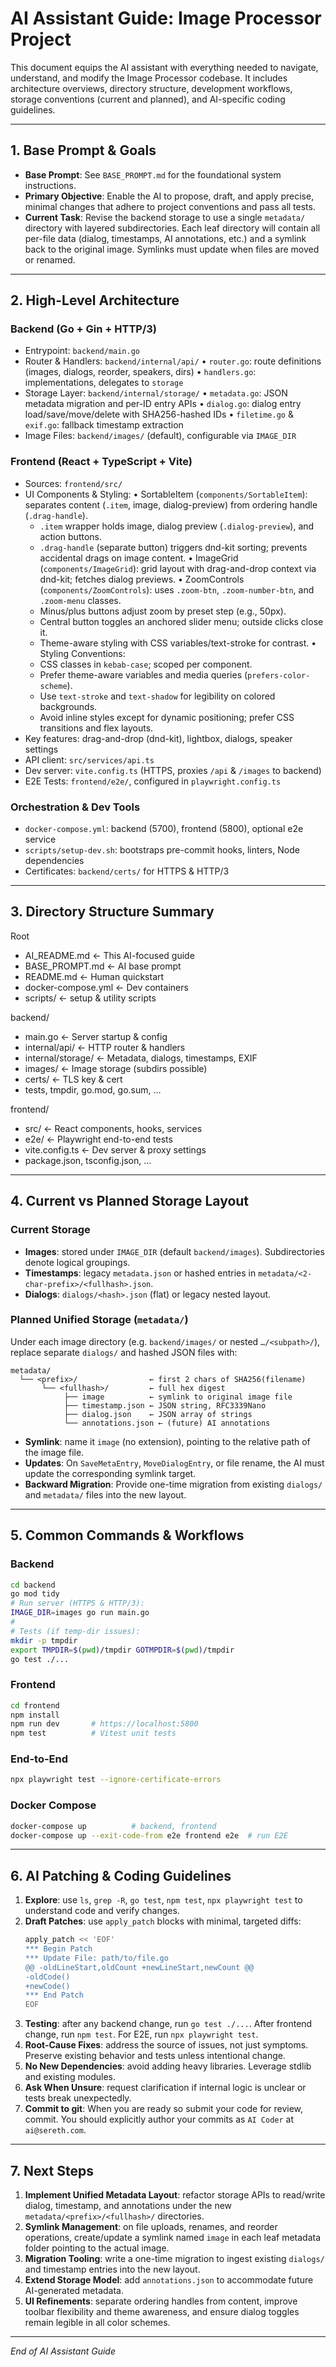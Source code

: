 <!-- AI_README.md: Comprehensive guide for the AI assistant on the Image Processor project -->
# AI Assistant Guide: Image Processor Project

This document equips the AI assistant with everything needed to navigate, understand, and modify the Image Processor codebase. It includes architecture overviews, directory structure, development workflows, storage conventions (current and planned), and AI-specific coding guidelines.

---

## 1. Base Prompt & Goals
- **Base Prompt**: See `BASE_PROMPT.md` for the foundational system instructions.
- **Primary Objective**: Enable the AI to propose, draft, and apply precise, minimal changes that adhere to project conventions and pass all tests.
- **Current Task**: Revise the backend storage to use a single `metadata/` directory with layered subdirectories. Each leaf directory will contain all per-file data (dialog, timestamps, AI annotations, etc.) and a symlink back to the original image. Symlinks must update when files are moved or renamed.

---

## 2. High-Level Architecture

### Backend (Go + Gin + HTTP/3)
- Entrypoint: `backend/main.go`
- Router & Handlers: `backend/internal/api/`
  • `router.go`: route definitions (images, dialogs, reorder, speakers, dirs)
  • `handlers.go`: implementations, delegates to `storage`
- Storage Layer: `backend/internal/storage/`
  • `metadata.go`: JSON metadata migration and per-ID entry APIs
  • `dialog.go`: dialog entry load/save/move/delete with SHA256-hashed IDs
  • `filetime.go` & `exif.go`: fallback timestamp extraction
- Image Files: `backend/images/` (default), configurable via `IMAGE_DIR`

### Frontend (React + TypeScript + Vite)
- Sources: `frontend/src/`
- UI Components & Styling:
  • SortableItem (`components/SortableItem`): separates content (`.item`, image, dialog-preview) from ordering handle (`.drag-handle`).
    - `.item` wrapper holds image, dialog preview (`.dialog-preview`), and action buttons.
    - `.drag-handle` (separate button) triggers dnd-kit sorting; prevents accidental drags on image content.
  • ImageGrid (`components/ImageGrid`): grid layout with drag-and-drop context via dnd-kit; fetches dialog previews.
  • ZoomControls (`components/ZoomControls`): uses `.zoom-btn`, `.zoom-number-btn`, and `.zoom-menu` classes.
    - Minus/plus buttons adjust zoom by preset step (e.g., 50px).
    - Central button toggles an anchored slider menu; outside clicks close it.
    - Theme-aware styling with CSS variables/text-stroke for contrast.
  • Styling Conventions:
    - CSS classes in `kebab-case`; scoped per component.
    - Prefer theme-aware variables and media queries (`prefers-color-scheme`).
    - Use `text-stroke` and `text-shadow` for legibility on colored backgrounds.
    - Avoid inline styles except for dynamic positioning; prefer CSS transitions and flex layouts.
- Key features: drag-and-drop (dnd-kit), lightbox, dialogs, speaker settings
- API client: `src/services/api.ts`
- Dev server: `vite.config.ts` (HTTPS, proxies `/api` & `/images` to backend)
- E2E Tests: `frontend/e2e/`, configured in `playwright.config.ts`

### Orchestration & Dev Tools
- `docker-compose.yml`: backend (5700), frontend (5800), optional e2e service
- `scripts/setup-dev.sh`: bootstraps pre-commit hooks, linters, Node dependencies
- Certificates: `backend/certs/` for HTTPS & HTTP/3

---

## 3. Directory Structure Summary

Root
- AI_README.md            ← This AI-focused guide
- BASE_PROMPT.md          ← AI base prompt
- README.md               ← Human quickstart
- docker-compose.yml      ← Dev containers
- scripts/                ← setup & utility scripts

backend/
- main.go                 ← Server startup & config
- internal/api/           ← HTTP router & handlers
- internal/storage/       ← Metadata, dialogs, timestamps, EXIF
- images/                 ← Image storage (subdirs possible)
- certs/                  ← TLS key & cert
- tests, tmpdir, go.mod, go.sum, …

frontend/
- src/                    ← React components, hooks, services
- e2e/                    ← Playwright end-to-end tests
- vite.config.ts          ← Dev server & proxy settings
- package.json, tsconfig.json, …

---

## 4. Current vs Planned Storage Layout

### Current Storage
- **Images**: stored under `IMAGE_DIR` (default `backend/images`). Subdirectories denote logical groupings.
- **Timestamps**: legacy `metadata.json` or hashed entries in `metadata/<2-char-prefix>/<fullhash>.json`.
- **Dialogs**: `dialogs/<hash>.json` (flat) or legacy nested layout.

### Planned Unified Storage (`metadata/`)
Under each image directory (e.g. `backend/images/` or nested `…/<subpath>/`), replace separate `dialogs/` and hashed JSON files with:

```
metadata/
  └── <prefix>/                ← first 2 chars of SHA256(filename)
       └── <fullhash>/         ← full hex digest
            ├── image          ← symlink to original image file
            ├── timestamp.json ← JSON string, RFC3339Nano
            ├── dialog.json    ← JSON array of strings
            └── annotations.json ← (future) AI annotations
```

- **Symlink**: name it `image` (no extension), pointing to the relative path of the image file.
- **Updates**: On `SaveMetaEntry`, `MoveDialogEntry`, or file rename, the AI must update the corresponding symlink target.
- **Backward Migration**: Provide one-time migration from existing `dialogs/` and `metadata/` files into the new layout.

---

## 5. Common Commands & Workflows

### Backend
```bash
cd backend
go mod tidy
# Run server (HTTPS & HTTP/3):
IMAGE_DIR=images go run main.go
#
# Tests (if temp-dir issues):
mkdir -p tmpdir
export TMPDIR=$(pwd)/tmpdir GOTMPDIR=$(pwd)/tmpdir
go test ./...
```

### Frontend
```bash
cd frontend
npm install
npm run dev       # https://localhost:5800
npm test          # Vitest unit tests
```

### End-to-End
```bash
npx playwright test --ignore-certificate-errors
```

### Docker Compose
```bash
docker-compose up          # backend, frontend
docker-compose up --exit-code-from e2e frontend e2e  # run E2E
```

---

## 6. AI Patching & Coding Guidelines

1. **Explore**: use `ls`, `grep -R`, `go test`, `npm test`, `npx playwright test` to understand code and verify changes.
2. **Draft Patches**: use `apply_patch` blocks with minimal, targeted diffs:
   ```bash
   apply_patch << 'EOF'
   *** Begin Patch
   *** Update File: path/to/file.go
   @@ -oldLineStart,oldCount +newLineStart,newCount @@
   -oldCode()
   +newCode()
   *** End Patch
   EOF
   ```
3. **Testing**: after any backend change, run `go test ./...`. After frontend change, run `npm test`. For E2E, run `npx playwright test`.
4. **Root-Cause Fixes**: address the source of issues, not just symptoms. Preserve existing behavior and tests unless intentional change.
5. **No New Dependencies**: avoid adding heavy libraries. Leverage stdlib and existing modules.
6. **Ask When Unsure**: request clarification if internal logic is unclear or tests break unexpectedly.
7. **Commit to git**: When you are ready so submit your code for review, commit. You should explicitly author your commits as `AI Coder` at `ai@sereth.com`.

---

## 7. Next Steps
1. **Implement Unified Metadata Layout**: refactor storage APIs to read/write dialog, timestamp, and annotations under the new `metadata/<prefix>/<fullhash>/` directories.
2. **Symlink Management**: on file uploads, renames, and reorder operations, create/update a symlink named `image` in each leaf metadata folder pointing to the actual image.
3. **Migration Tooling**: write a one-time migration to ingest existing `dialogs/` and timestamp entries into the new layout.
4. **Extend Storage Model**: add `annotations.json` to accommodate future AI-generated metadata.
5. **UI Refinements**: separate ordering handles from content, improve toolbar flexibility and theme awareness, and ensure dialog toggles remain legible in all color schemes.

---
*End of AI Assistant Guide*